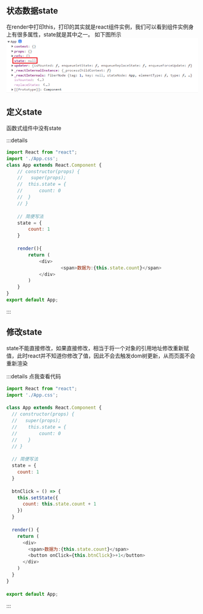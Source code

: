 ## 状态数据state
在render中打印this，打印的其实就是react组件实例，我们可以看到组件实例身上有很多属性，state就是其中之一。
如下图所示
![](./img/state.png)

## 定义state
<span class="span-warning-message">函数式组件中没有state</span>

:::details
```js
import React from "react";
import './App.css';
class App extends React.Component {
	// constructor(props) {
	//   super(props);
	// 	this.state = {
	// 		count: 0
	// 	}
	// }
	
	// 简便写法
	state = {
		count: 1
	}

    render(){
        return (
            <div>
                    <span>数据为:{this.state.count}</span>
            </div>
        )
    }
}
export default App;
```
:::

## 修改state
state不能直接修改，如果直接修改，相当于将一个对象的引用地址修改重新赋值，此时react并不知道你修改了值，因此不会去触发dom树更新，从而页面不会重新渲染

:::details 点我查看代码
```js
import React from "react";
import './App.css';

class App extends React.Component {
  // constructor(props) {
  //   super(props);
  // 	this.state = {
  // 		count: 0
  // 	}
  // }

  // 简便写法
  state = {
    count: 1
  }

  btnClick = () => {
    this.setState({
      count: this.state.count + 1
    })
  }

  render() {
    return (
      <div>
        <span>数据为:{this.state.count}</span>
        <button onClick={this.btnClick}>+1</button>
      </div>
    )
  }
}

export default App;
```
:::